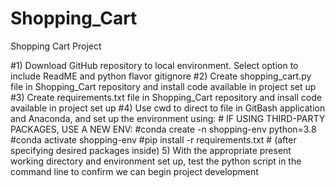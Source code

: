 # Shopping_Cart
Shopping Cart Project

#1) Download GitHub repository to local environment. Select option to include ReadME and python flavor gitignore
#2) Create shopping_cart.py file in Shopping_Cart repository and install code available in project set up
#3) Create requirements.txt file in Shopping_Cart repository and insall code available in project set up
#4) Use cwd to direct to file in GitBash application and Anaconda, and set up the environment using: 
    # IF USING THIRD-PARTY PACKAGES, USE A NEW ENV:
    #conda create -n shopping-env python=3.8 
    #conda activate shopping-env
    #pip install -r requirements.txt # (after specifying desired packages inside)
5) With the appropriate present working directory and environment set up, test the python script in the command line to confirm we can begin project development